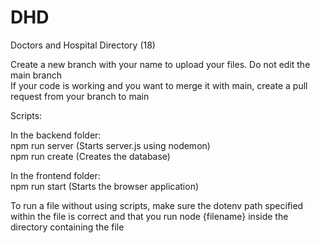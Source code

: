 # DHD
Doctors and Hospital Directory (18)

Create a new branch with your name to upload your files. Do not edit the main branch <br />
If your code is working and you want to merge it with main, create a pull request from your branch to main <br />

Scripts: <br />

In the backend folder: <br />
npm run server (Starts server.js using nodemon) <br />
npm run create (Creates the database) <br />

In the frontend folder: <br />
npm run start (Starts the browser application) <br />

To run a file without using scripts, make sure the dotenv path specified within the file is correct and that you run node {filename} inside the directory containing the file
